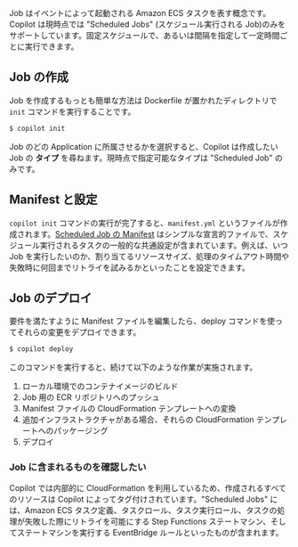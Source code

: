 Job はイベントによって起動される Amazon ECS タスクを表す概念です。Copilot は現時点では "Scheduled Jobs" (スケジュール実行される Job)のみをサポートしています。固定スケジュールで、あるいは間隔を指定して一定時間ごとに実行できます。

## Job の作成

Job を作成するもっとも簡単な方法は Dockerfile が置かれたディレクトリで `init` コマンドを実行することです。

```bash
$ copilot init
```

Job のどの Application に所属させるかを選択すると、Copilot は作成したい Job の __タイプ__ を尋ねます。現時点で指定可能なタイプは "Scheduled Job" のみです。

## Manifest と設定

`copilot init` コマンドの実行が完了すると、`manifest.yml` というファイルが作成されます。[Scheduled Job の Manifest](../manifest/scheduled-job.md) はシンプルな宣言的ファイルで、スケジュール実行されるタスクの一般的な共通設定が含まれています。例えば、いつ Job を実行したいのか、割り当てるリソースサイズ、処理のタイムアウト時間や失敗時に何回までリトライを試みるかといったことを設定できます。

## Job のデプロイ

要件を満たすように Manifest ファイルを編集したら、deploy コマンドを使ってそれらの変更をデプロイできます。

```bash
$ copilot deploy
```

このコマンドを実行すると、続けて以下のような作業が実施されます。

1. ローカル環境でのコンテナイメージのビルド  
2. Job 用の ECR リポジトリへのプッシュ
3. Manifest ファイルの CloudFormation テンプレートへの変換  
4. 追加インフラストラクチャがある場合、それらの CloudFormation テンプレートへのパッケージング  
5. デプロイ

### Job に含まれるものを確認したい

Copilot では内部的に CloudFormation を利用しているため、作成されるすべてのリソースは Copilot によってタグ付けされています。"Scheduled Jobs" には、Amazon ECS タスク定義、タスクロール、タスク実行ロール、タスクの処理が失敗した際にリトライを可能にする Step Functions ステートマシン、そしてステートマシンを実行する EventBridge ルールといったものが含まれます。
